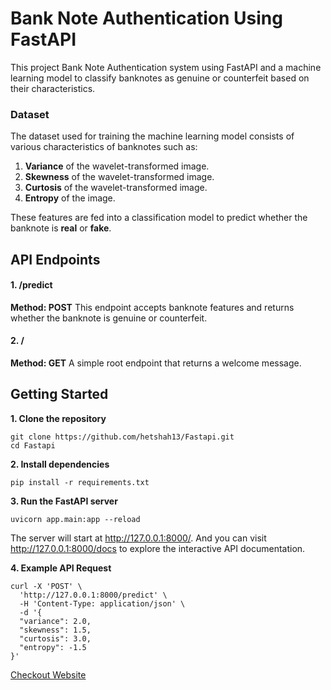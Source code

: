 # Bank Note Authentication Using FastAPI

This project Bank Note Authentication system using FastAPI and a machine learning model to classify banknotes as genuine or counterfeit based on their characteristics.

### Dataset
The dataset used for training the machine learning model consists of various characteristics of banknotes such as:

1. **Variance** of the wavelet-transformed image.
2. **Skewness** of the wavelet-transformed image.
3. **Curtosis** of the wavelet-transformed image.
4. **Entropy** of the image.

These features are fed into a classification model to predict whether the banknote is **real** or **fake**.

## API Endpoints

#### 1. /predict
**Method: POST**
  This endpoint accepts banknote features and returns whether the banknote is genuine or counterfeit.

#### 2. /
**Method: GET**
  A simple root endpoint that returns a welcome message.


## Getting Started

**1. Clone the repository**
 ```
 git clone https://github.com/hetshah13/Fastapi.git
 cd Fastapi
```
 
**2. Install dependencies**
  ```
  pip install -r requirements.txt
```

**3. Run the FastAPI server**
```
uvicorn app.main:app --reload
```
The server will start at http://127.0.0.1:8000/. And you can visit http://127.0.0.1:8000/docs to explore the interactive API documentation.


**4. Example API Request**
```
curl -X 'POST' \
  'http://127.0.0.1:8000/predict' \
  -H 'Content-Type: application/json' \
  -d '{
  "variance": 2.0,
  "skewness": 1.5,
  "curtosis": 3.0,
  "entropy": -1.5
}'
```
  


[Checkout Website](https://fastapi-niedaqrjy-het-shahs-projects-42ee3146.vercel.app)
